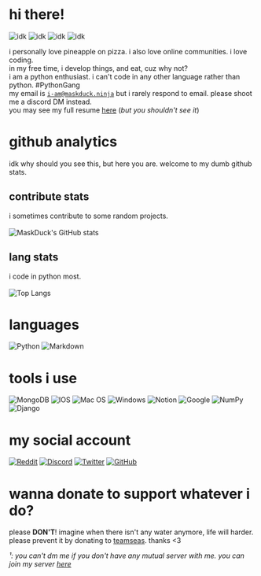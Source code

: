 # hi there!
![idk](https://img.shields.io/endpoint?url=https://loathsomeparchedharddrive.maskduck.repl.co/status/716134528409665586) ![idk](https://img.shields.io/endpoint?url=https://loathsomeparchedharddrive.maskduck.repl.co/playing/716134528409665586) ![idk](https://img.shields.io/endpoint?url=https://loathsomeparchedharddrive.maskduck.repl.co/vscode/716134528409665586) ![idk](https://img.shields.io/endpoint?url=https://loathsomeparchedharddrive.maskduck.repl.co/spotify/716134528409665586)

i personally love pineapple on pizza. i also love online communities. i love coding. <br>
in my free time, i develop things, and eat, cuz why not? <br>
i am a python enthusiast. i can't code in any other language rather than python. #PythonGang <br>
my email is [`i-am@maskduck.ninja`](mailto://i-am@maskduck.ninja) but i rarely respond to email. please shoot me a discord DM instead. <br>
you may see my full resume [here](https://resume.maskduck.ninja) (*but you shouldn't see it*)
  

# github analytics
idk why should you see this, but here you are. welcome to my dumb github stats.
## contribute stats
i sometimes contribute to some random projects. <br>
<br>
![MaskDuck's GitHub stats](https://github-readme-stats.vercel.app/api?username=maskduck&show_icons=true&hide=stars&line_height=24)
## lang stats
i code in python most. <br>
<br>
![Top Langs](https://github-readme-stats.vercel.app/api/top-langs/?username=maskduck&layout=compact)

# languages
![Python](https://img.shields.io/badge/python-3670A0?style=for-the-badge&logo=python&logoColor=ffdd54) ![Markdown](https://img.shields.io/badge/markdown-%23000000.svg?style=for-the-badge&logo=markdown&logoColor=white)
# tools i use
![MongoDB](https://img.shields.io/badge/MongoDB-%234ea94b.svg?style=for-the-badge&logo=mongodb&logoColor=white) ![IOS](https://img.shields.io/badge/iOS-000000?style=for-the-badge&logo=ios&logoColor=white) ![Mac OS](https://img.shields.io/badge/mac%20os-000000?style=for-the-badge&logo=macos&logoColor=F0F0F0) ![Windows](https://img.shields.io/badge/Windows-0078D6?style=for-the-badge&logo=windows&logoColor=white) ![Notion](https://img.shields.io/badge/Notion-%23000000.svg?style=for-the-badge&logo=notion&logoColor=white) ![Google](https://img.shields.io/badge/google-4285F4?style=for-the-badge&logo=google&logoColor=white) ![NumPy](https://img.shields.io/badge/numpy-%23013243.svg?style=for-the-badge&logo=numpy&logoColor=white) ![Django](https://img.shields.io/badge/django-%23092E20.svg?style=for-the-badge&logo=django&logoColor=white)
# my social account
[![Reddit](https://img.shields.io/badge/u%2Fmaskduck-FF4500?style=for-the-badge&logo=reddit&logoColor=white)](https://reddit.com/user/maskduck) [![Discord](https://img.shields.io/badge/MaskDuck%239999¹-%237289DA.svg?style=for-the-badge&logo=discord&logoColor=white)](https://discord.com/users/716134528409665586/) [![Twitter](https://img.shields.io/badge/MaskDuck1-%231DA1F2.svg?style=for-the-badge&logo=Twitter&logoColor=white)](https://twitter.com/MaskDuck1) [![GitHub](https://img.shields.io/badge/MaskDuck-%23121011.svg?style=for-the-badge&logo=github&logoColor=white)](https://github.com/maskduck)

# wanna donate to support whatever i do?
please **DON'T**! imagine when there isn't any water anymore, life will harder. please prevent it by donating to [teamseas](https://teamseas.org). thanks <3

*¹: you can't dm me if you don't have any mutual server with me. you can join my server [here](https://discord.gg/BTSa8VT9Wp)*
